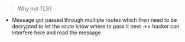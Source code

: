 > Why not TLS?

- Message got passed through multiple routes which then need to be decrypted to let the route know where to pass it next ->> hacker can interfere here and read the message
